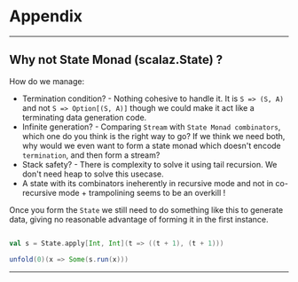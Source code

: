 
# Appendix


-------

## Why not State Monad (scalaz.State) ?<a name = "statemonad?"></a>

How do we manage:
* Termination condition? - Nothing cohesive to handle it. It is `S => (S, A)` and not `S => Option[(S, A)]` though we could make it act like a terminating data generation code.
* Infinite generation? - Comparing `Stream` with `State Monad combinators`, which one do you think is the right way to go?
If we think we need both, why would we even want to form a state monad which doesn't encode `termination`, and then form a stream?
* Stack safety? - There is complexity to solve it using tail recursion. We don't need heap to solve this usecase.  
* A state with its combinators ineherently in recursive mode  and not in co-recursive mode + trampolining seems to be an overkill !

Once you form the `State` we still need to do something like this to generate data, giving no reasonable advantage of forming it in the first instance. 

```scala

val s = State.apply[Int, Int](t => ((t + 1), (t + 1)))

unfold(0)(x => Some(s.run(x)))

```

-----
